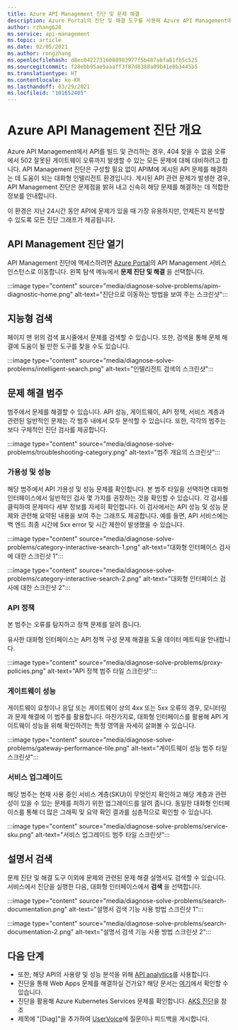 ```yaml
---
title: Azure API Management 진단 및 문제 해결
description: Azure Portal의 진단 및 해결 도구를 사용해 Azure API Management에서 API 문제를 해결하는 방법을 알아봅니다.
author: rzhang628
ms.service: api-management
ms.topic: article
ms.date: 02/05/2021
ms.author: rongzhang
ms.openlocfilehash: d8ec04227316088983977f5b487abfa81fb5c525
ms.sourcegitcommit: f28ebb95ae9aaaff3f87d8388a09b41e0b3445b5
ms.translationtype: HT
ms.contentlocale: ko-KR
ms.lasthandoff: 03/29/2021
ms.locfileid: "101652405"
---
```

# <a name="azure-api-management-diagnostics-overview"></a>Azure API Management 진단 개요

Azure API Management에서 API를 빌드 및 관리하는 경우, 404 찾을 수 없음 오류에서 502 잘못된 게이트웨이 오류까지 발생할 수 있는 모든 문제에 대해 대비하려고 합니다. API Management 진단은 구성할 필요 없이 APIM에 게시된 API 문제를 해결하는 데 도움이 되는 대화형 인텔리전트 환경입니다. 게시된 API 관련 문제가 발생한 경우, API Management 진단은 문제점을 밝혀 내고 신속히 해당 문제를 해결하는 데 적합한 정보를 안내합니다.

이 환경은 지난 24시간 동안 API에 문제가 있을 때 가장 유용하지만, 언제든지 분석할 수 있도록 모든 진단 그래프가 제공됩니다.

## <a name="open-api-management-diagnostics"></a>API Management 진단 열기

API Management 진단에 액세스하려면 [Azure Portal](https://portal.azure.com)의 API Management 서비스 인스턴스로 이동합니다. 왼쪽 탐색 메뉴에서 **문제 진단 및 해결** 을 선택합니다.

:::image type="content" source="media/diagnose-solve-problems/apim-diagnostic-home.png" alt-text="진단으로 이동하는 방법을 보여 주는 스크린샷":::



## <a name="intelligent-search"></a>지능형 검색

페이지 맨 위의 검색 표시줄에서 문제를 검색할 수 있습니다. 또한, 검색을 통해 문제 해결에 도움이 될 만한 도구를 찾을 수도 있습니다. 

:::image type="content" source="media/diagnose-solve-problems/intelligent-search.png" alt-text="인텔리전트 검색의 스크린샷":::


## <a name="troubleshooting-categories"></a>문제 해결 범주

범주에서 문제를 해결할 수 있습니다. API 성능, 게이트웨이, API 정책, 서비스 계층과 관련된 일반적인 문제는 각 범주 내에서 모두 분석할 수 있습니다. 또한, 각각의 범주는 보다 구체적인 진단 검사를 제공합니다. 

:::image type="content" source="media/diagnose-solve-problems/troubleshooting-category.png" alt-text="범주 개요의 스크린샷":::


### <a name="availability-and-performance"></a>가용성 및 성능

해당 범주에서 API 가용성 및 성능 문제를 확인합니다. 본 범주 타일을 선택하면 대화형 인터페이스에서 일반적인 검사 몇 가지를 권장하는 것을 확인할 수 있습니다. 각 검사를 클릭하여 문제마다 세부 정보를 자세히 확인합니다. 이 검사에서는 API 성능 및 성능 문제와 관련해 요약된 내용을 보여 주는 그래프도 제공합니다. 예를 들면, API 서비스에는 백 엔드 최종 시간에 5xx error 및 시간 제한이 발생했을 수 있습니다. 

:::image type="content" source="media/diagnose-solve-problems/category-interactive-search-1.png" alt-text="대화형 인터페이스 검사에 대한 스크린샷 1":::



:::image type="content" source="media/diagnose-solve-problems/category-interactive-search-2.png" alt-text="대화형 인터페이스 검사에 대한 스크린샷 2":::

### <a name="api-policies"></a>API 정책

본 범주는 오류를 탐지하고 정책 문제를 알려 줍니다. 

유사한 대화형 인터페이스는 API 정책 구성 문제 해결을 도울 데이터 메트릭을 안내합니다.

:::image type="content" source="media/diagnose-solve-problems/proxy-policies.png" alt-text="API 정책 범주 타일 스크린샷":::

### <a name="gateway-performance"></a>게이트웨이 성능 

게이트웨이 요청이나 응답 또는 게이트웨이 상의 4xx 또는 5xx 오류의 경우, 모니터링과 문제 해결에 이 범주를 활용합니다. 마찬가지로, 대화형 인터페이스를 활용해 API 게이트웨이 성능을 위해 확인하려는 특정 영역을 자세히 살펴볼 수 있습니다. 

:::image type="content" source="media/diagnose-solve-problems/gateway-performance-tile.png" alt-text="게이트웨이 성능 범주 타일 스크린샷":::

### <a name="service-upgrade"></a>서비스 업그레이드

해당 범주는 현재 사용 중인 서비스 계층(SKU)이 무엇인지 확인하고 해당 계층과 관련성이 있을 수 있는 문제를 피하기 위한 업그레이드를 알려 줍니다. 동일한 대화형 인터페이스를 통해 더 많은 그래픽 및 요약 확인 결과를 심층적으로 확인할 수 있습니다. 

:::image type="content" source="media/diagnose-solve-problems/service-sku.png" alt-text="서비스 업그레이드 범주 타일 스크린샷":::

## <a name="search-documentation"></a>설명서 검색

문제 진단 및 해결 도구 이외에 문제와 관련된 문제 해결 설명서도 검색할 수 있습니다. 서비스에서 진단을 실행한 다음, 대화형 인터페이스에서  **검색** 을 선택합니다. 

 :::image type="content" source="media/diagnose-solve-problems/search-documentation.png" alt-text="설명서 검색 기능 사용 방법 스크린샷 1":::


 :::image type="content" source="media/diagnose-solve-problems/search-documentation-2.png" alt-text="설명서 검색 기능 사용 방법 스크린샷 2":::


## <a name="next-steps"></a>다음 단계

* 또한, 해당 API의 사용량 및 성능 분석을 위해 [API analytics](howto-use-analytics.md)를 사용합니다. 
* 진단을 통해 Web Apps 문제를 해결하실 건가요? 해당 문서는 [여기](../app-service/overview-diagnostics.md)에서 확인할 수 있습니다.
* 진단을 활용해 Azure Kubernetes Services 문제를 확인합니다. [AKS 진단](../aks/concepts-diagnostics.md)을 참조
* 제목에 "[Diag]"을 추가하여 [UserVoice](https://feedback.azure.com/forums/248703-api-management)에 질문이나 피드백을 게시합니다.
